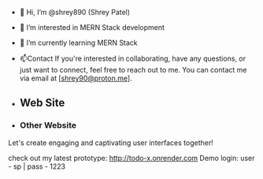 - 👋 Hi, I’m @shrey890 (Shrey Patel)
- 👀 I’m interested in MERN Stack development
- 🌱 I’m currently learning MERN Stack

- 📫Contact
If you're interested in collaborating, have any questions, or just want to connect, feel free to reach out to me. You can contact me via email at [shrey90@proton.me].
- <a herf='https://shreyx.netlify.app/' target='_blank'><h2>Web Site</h2></a> 
- <a herf='https://shrey90.netlify.app/' target='_blank'><h3>Other Website</h3></a>

Let's create engaging and captivating user interfaces together!

check out my latest prototype: http://todo-x.onrender.com
Demo login: user - sp | pass - 1223

<!---
shrey890/shrey890 is a ✨ special ✨ repository because its `README.md` (this file) appears on your GitHub profile.
You can click the Preview link to take a look at your changes.
--->
